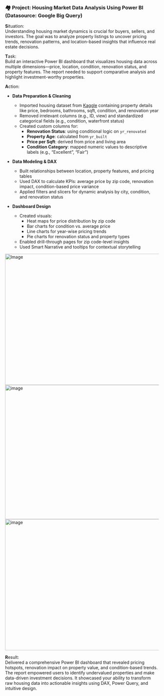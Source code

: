 ### 🏘️ **Project: Housing Market Data Analysis Using Power BI** (Datasource: Google Big Query)

**S**ituation:  
Understanding housing market dynamics is crucial for buyers, sellers, and investors. The goal was to analyze property listings to uncover pricing trends, renovation patterns, and location-based insights that influence real estate decisions.

**T**ask:  
Build an interactive Power BI dashboard that visualizes housing data across multiple dimensions—price, location, condition, renovation status, and property features. The report needed to support comparative analysis and highlight investment-worthy properties.

**A**ction:  
- **Data Preparation & Cleaning**  
  - Imported housing dataset from [Kaggle](https://www.kaggle.com/datasets) containing property details like price, bedrooms, bathrooms, sqft, condition, and renovation year  
  - Removed irrelevant columns (e.g., ID, view) and standardized categorical fields (e.g., condition, waterfront status)  
  - Created custom columns for:
    - **Renovation Status**: using conditional logic on `yr_renovated`  
    - **Property Age**: calculated from `yr_built`  
    - **Price per Sqft**: derived from price and living area  
    - **Condition Category**: mapped numeric values to descriptive labels (e.g., “Excellent”, “Fair”)  

- **Data Modeling & DAX**  
  - Built relationships between location, property features, and pricing tables  
  - Used DAX to calculate KPIs: average price by zip code, renovation impact, condition-based price variance  
  - Applied filters and slicers for dynamic analysis by city, condition, and renovation status  

- **Dashboard Design**  
  - Created visuals:  
    - Heat maps for price distribution by zip code  
    - Bar charts for condition vs. average price  
    - Line charts for year-wise pricing trends  
    - Pie charts for renovation status and property types  
  - Enabled drill-through pages for zip code-level insights  
  - Used Smart Narrative and tooltips for contextual storytelling
<img width="746" height="430" alt="Image" src="https://github.com/user-attachments/assets/cb5c1946-82c7-4c33-a4a3-998eb24612f8" />
<img width="753" height="440" alt="image" src="https://github.com/user-attachments/assets/23e3e058-5ac4-40d9-a0e6-329aadfac3c8" />
<img width="755" height="430" alt="image" src="https://github.com/user-attachments/assets/fa8b7d99-e6a5-4f07-9a5b-6b88a7551ec4" />

**R**esult:  
Delivered a comprehensive Power BI dashboard that revealed pricing hotspots, renovation impact on property value, and condition-based trends. The report empowered users to identify undervalued properties and make data-driven investment decisions. It showcased your ability to transform raw housing data into actionable insights using DAX, Power Query, and intuitive design.
